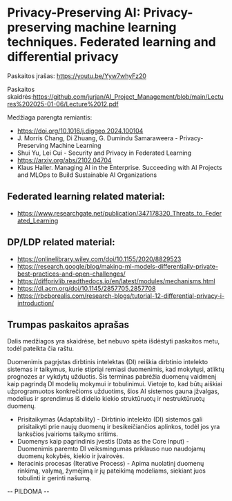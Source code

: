 # Privacy-Preserving AI: Privacy-preserving machine learning techniques. Federated learning and differential privacy

Paskaitos įrašas: https://youtu.be/Yyw7whyFz20

Paskaitos skaidrės:https://github.com/jurjan/AI_Project_Management/blob/main/Lectures%202025-01-06/Lecture%2012.pdf

Medžiaga parengta remiantis:

* https://doi.org/10.1016/j.diggeo.2024.100104
* J. Morris Chang, Di Zhuang, G. Dumindu Samaraweera - Privacy-Preserving Machine Learning
* Shui Yu, Lei Cui - Security and Privacy in Federated Learning
* https://arxiv.org/abs/2102.04704
* Klaus Haller. Managing AI in the Enterprise. Succeeding with AI Projects and MLOps to Build Sustainable AI Organizations

## Federated learning related material:

* https://www.researchgate.net/publication/347178320_Threats_to_Federated_Learning

## DP/LDP related material:
* https://onlinelibrary.wiley.com/doi/10.1155/2020/8829523
* https://research.google/blog/making-ml-models-differentially-private-best-practices-and-open-challenges/
* https://diffprivlib.readthedocs.io/en/latest/modules/mechanisms.html
* https://dl.acm.org/doi/10.1145/2857705.2857708
* https://rbcborealis.com/research-blogs/tutorial-12-differential-privacy-i-introduction/

## Trumpas paskaitos aprašas 

Dalis medžiagos yra skaidrėse, bet nebuvo spėta išdėstyti paskaitos metu, todėl pateikta čia raštu.

Duomenimis pagrįstas dirbtinis intelektas (DI) reiškia dirbtinio intelekto sistemas ir taikymus, kurie stipriai remiasi duomenimis, kad mokytųsi, atliktų prognozes ar vykdytų užduotis. Šis terminas pabrėžia duomenų vaidmenį kaip pagrindą DI modelių mokymui ir tobulinimui. Vietoje to, kad būtų aiškiai užprogramuotos konkrečioms užduotims, šios AI sistemos gauna įžvalgas, modelius ir sprendimus iš didelio kiekio struktūruotų ir nestruktūruotų duomenų.

* Prisitaikymas (Adaptability) - Dirbtinio intelekto (DI) sistemos gali prisitaikyti prie naujų duomenų ir besikeičiančios aplinkos, todėl jos yra lanksčios įvairioms taikymo sritims.
* Duomenys kaip pagrindinis įvestis (Data as the Core Input) - Duomenimis paremto DI veiksmingumas priklauso nuo naudojamų duomenų kokybės, kiekio ir įvairovės.
* Iteracinis procesas (Iterative Process) - Apima nuolatinį duomenų rinkimą, valymą, žymėjimą ir jų pateikimą modeliams, siekiant juos tobulinti ir gerinti našumą.


 -- PILDOMA --



